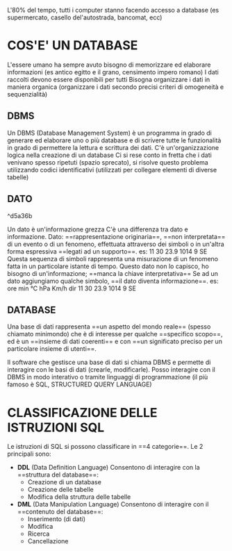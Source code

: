L'80% del tempo, tutti i computer stanno facendo accesso a database (es supermercato, casello del'autostrada, bancomat, ecc)


# COS'E' UN DATABASE
L'essere umano ha sempre avuto bisogno di memorizzare ed elaborare informazioni (es antico egitto e il grano, censimento impero romano)
I dati raccolti devono essere disponibili per tutti
Bisogna organizzare i dati in maniera organica (organizzare i dati secondo precisi criteri di omogeneità e sequenzialità)

## DBMS
Un DBMS (Database Management System) è un programma in grado di generare ed elaborare uno o più database e di scrivere tutte le funzionalità in grado di permettere la lettura e scrittura dei dati.
C'è un'organizzazione logica nella creazione di un database
Ci si rese conto in fretta che i dati venivano spesso ripetuti (spazio sprecato), si risolve questo problema utilizzando codici identificativi (utilizzati per collegare elementi di diverse tabelle)

## DATO

^d5a36b

Un dato è un'informazione grezza
C'è una differenza tra dato e informazione.
Dato: ==rappresentazione originaria==, ==non interpretata== di un evento o di un fenomeno, effettuata attraverso dei simboli o in un'altra forma espressiva ==legati ad un supporto==.
	es:
	11 30 23.9 1014 9 SE
	Questa sequenza di simboli rappresenta una misurazione di un fenomeno fatta in un particolare istante di tempo.
	Questo dato non lo capisco, ho bisogno di un'informazione; ==manca la chiave interpretativa==
Se ad un dato aggiungiamo qualche simbolo, ==il dato diventa informazione==.
	es:
	ore    min     °C      hPa    Km/h    dir
	 11     30     23.9    1014       9       SE

## DATABASE
Una base di dati rappresenta ==un aspetto del mondo reale== (spesso chiamato minimondo) che è di interesse per qualche ==specifico scopo==, ed è un ==insieme di dati coerenti== e con ==un significato preciso per un particolare insieme di utenti==.

Il software che gestisce una base di dati si chiama DBMS e permette di interagire con le basi di dati (crearle, modificarle).
Posso interagire con il DBMS in modo interativo o tramite linguaggi di programmazione (il più famoso è SQL, STRUCTURED QUERY LANGUAGE)

# CLASSIFICAZIONE DELLE ISTRUZIONI SQL
Le istruzioni di SQL si possono classificare in ==4 categorie==.
Le 2 principali sono:
- **DDL** (Data Definition Language)
	Consentono di interagire con la ==struttura del database==:
	- Creazione di un database
	- Creazione delle tabelle
	- Modifica della struttura delle tabelle
- **DML** (Data Manipulation Language)
	Consentono di interagire con il ==contenuto del database==:
	- Inserimento (di dati)
	- Modifica
	- Ricerca
	- Cancellazione